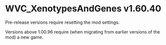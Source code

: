 # WVC_XenotypesAndGenes v1.60.40
 
Pre-release versions require resetting the mod settings.

Versions above 1.00.96 require (when migrating from earlier versions of the mod) a new game.